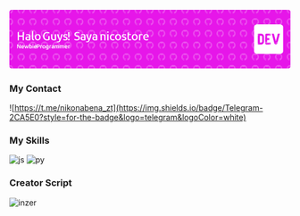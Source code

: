 ![Header](./profile-github.png)

### My Contact
![https://t.me/nikonabena_zt](https://img.shields.io/badge/Telegram-2CA5E0?style=for-the-badge&logo=telegram&logoColor=white)


### My Skills
![js](https://img.shields.io/badge/JavaScript-323330?style=for-the-badge&logo=javascript&logoColor=F7DF1E)
![py](https://img.shields.io/badge/Python-FFD43B?style=for-the-badge&logo=python&logoColor=blue)




### Creator Script
![inzer](https://files.catbox.moe/htpmhr.jpg)
<!--
**nicostore/nicostore** is a ✨ _special_ ✨ repository because its `README.md` (this file) appears on your GitHub profile.

Here are some ideas to get you started:

- 🔭 I’m currently working on ...
- 🌱 I’m currently learning ...
- 👯 I’m looking to collaborate on ...
- 🤔 I’m looking for help with ...
- 💬 Ask me about ...
- 📫 How to reach me: ...
- 😄 Pronouns: ...
- ⚡ Fun fact: ...
-->


